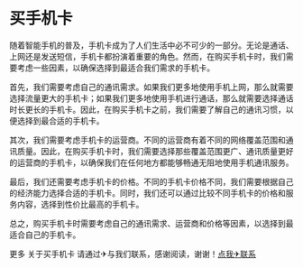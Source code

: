 # 买手机卡

随着智能手机的普及，手机卡成为了人们生活中必不可少的一部分。无论是通话、上网还是发送短信，手机卡都扮演着重要的角色。然而，在购买手机卡时，我们需要考虑一些因素，以确保选择到最适合我们需求的手机卡。

首先，我们需要考虑自己的通讯需求。如果我们更多地使用手机上网，那么就需要选择流量更大的手机卡；如果我们更多地使用手机进行通话，那么就需要选择通话时长更长的手机卡。因此，在购买手机卡之前，我们需要了解自己的通讯习惯，以便选择到最合适的手机卡。

其次，我们需要考虑手机卡的运营商。不同的运营商有着不同的网络覆盖范围和通讯质量。因此，在购买手机卡时，我们需要选择那些覆盖范围更广、通讯质量更好的运营商的手机卡，以确保我们在任何地方都能够畅通无阻地使用手机通讯服务。

最后，我们还需要考虑手机卡的价格。不同的手机卡价格不同，我们需要根据自己的经济能力选择合适的手机卡。同时，我们还可以通过比较不同手机卡的价格和服务内容，选择到性价比最高的手机卡。

总之，购买手机卡时需要考虑自己的通讯需求、运营商和价格等因素，以选择到最适合自己的手机卡。

更多 关于买手机卡 请通过✈与我们联系，感谢阅读，谢谢！[点我✈联系](https://ads.k02.cc)